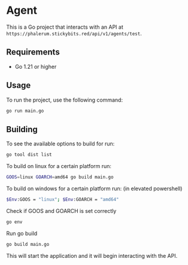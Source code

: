 # Agent

This is a Go project that interacts with an API at `https://phalerum.stickybits.red/api/v1/agents/test`.

## Requirements

- Go 1.21 or higher

## Usage

To run the project, use the following command:

```bash
go run main.go
```

## Building

To see the available options to build for run:
```bash
go tool dist list
```

To build on linux for a certain platform run:

```bash
GOOS=linux GOARCH=amd64 go build main.go
```

To build on windows for a certain platform run: (in elevated powershell)
```bash
$Env:GOOS = "linux"; $Env:GOARCH = "amd64"
```
Check if GOOS and GOARCH is set correctly

```bash
go env
```
Run go build

```bash
go build main.go
```

This will start the application and it will begin interacting with the API.
